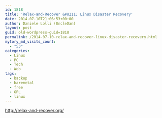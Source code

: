 ```yaml
---
id: 1818
title: 'Relax-and-Recover &#8211; Linux Disaster Recovery'
date: 2014-07-10T21:06:53+00:00
author: Daniele Lolli (UncleDan)
layout: post
guid: old-wordpress-guid=1818
permalink: /2014-07-10-relax-and-recover-linux-disaster-recovery.html
mytory_md_visits_count:
  - "53"
categories:
  - Linux
  - PC
  - Tech
  - Web
tags:
  - backup
  - baremetal
  - free
  - GPL
  - linux
---
```

<http://relax-and-recover.org/>